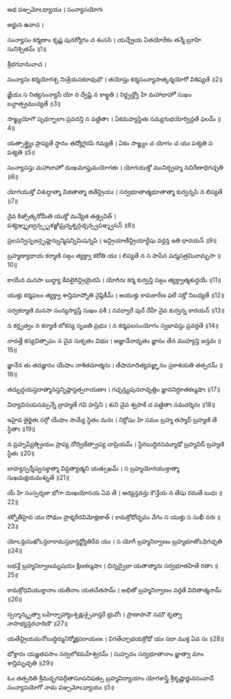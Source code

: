 అథ పఞ్చమోఽధ్యాయః ।
సంన్యాసయోగః

అర్జున ఉవాచ ।

సంన్యాసం కర్మణాం కృష్ణ పునర్యోగం చ శంససి ।
యచ్ఛ్రేయ ఏతయోరేకం తన్మే బ్రూహి సునిశ్చితమ్ ॥1॥

శ్రీభగవానువాచ ।

సంన్యాసః కర్మయోగశ్చ నిఃశ్రేయసకరావుభౌ ।
తయోస్తు కర్మసంన్యాసాత్కర్మయోగో విశిష్యతే ॥2॥

జ్ఞేయః స నిత్యసంన్యాసీ యో న ద్వేష్టి న కాఙ్క్షతి ।
నిర్ద్వన్ద్వో హి మహాబాహో సుఖం బన్ధాత్ప్రముచ్యతే ॥3॥

సాఙ్ఖ్యయోగౌ పృథగ్బాలాః ప్రవదన్తి న పణ్డితాః ।
ఏకమప్యాస్థితః సమ్యగుభయోర్విన్దతే ఫలమ్ ॥4॥

యత్సాఙ్ఖ్యైః ప్రాప్యతే స్థానం తద్యోగైరపి గమ్యతే ।
ఏకం సాఙ్ఖ్యం చ యోగం చ యః పశ్యతి స పశ్యతి ॥5॥

సంన్యాసస్తు మహాబాహో దుఃఖమాప్తుమయోగతః ।
యోగయుక్తో మునిర్బ్రహ్మ నచిరేణాధిగచ్ఛతి ॥6॥

యోగయుక్తో విశుద్ధాత్మా విజితాత్మా జితేన్ద్రియః ।
సర్వభూతాత్మభూతాత్మా కుర్వన్నపి న లిప్యతే ॥7॥

నైవ కిఞ్చిత్కరోమీతి యుక్తో మన్యేత తత్త్వవిత్ ।
పశ్యఞ్శృణ్వన్స్పృశఞ్జిఘ్రన్నశ్నన్గచ్ఛన్స్వపఞ్శ్వసన్ ॥8॥

ప్రలపన్విసృజన్గృహ్ణన్నున్మిషన్నిమిషన్నపి ।
ఇన్ద్రియాణీన్ద్రియార్థేషు వర్తన్త ఇతి ధారయన్ ॥9॥

బ్రహ్మణ్యాధాయ కర్మాణి సఙ్గం త్యక్త్వా కరోతి యః ।
లిప్యతే న స పాపేన పద్మపత్రమివామ్భసా ॥10॥

కాయేన మనసా బుద్ధ్యా కేవలైరిన్ద్రియైరపి ।
యోగినః కర్మ కుర్వన్తి సఙ్గం త్యక్త్వాత్మశుద్ధయే ॥11॥

యుక్తః కర్మఫలం త్యక్త్వా శాన్తిమాప్నోతి నైష్ఠికీమ్ ।
అయుక్తః కామకారేణ ఫలే సక్తో నిబధ్యతే ॥12॥

సర్వకర్మాణి మనసా సంన్యస్యాస్తే సుఖం వశీ ।
నవద్వారే పురే దేహీ నైవ కుర్వన్న కారయన్ ॥13॥

న కర్తృత్వం న కర్మాణి లోకస్య సృజతి ప్రభుః ।
న కర్మఫలసంయోగం స్వభావస్తు ప్రవర్తతే ॥14॥

నాదత్తే కస్యచిత్పాపం న చైవ సుకృతం విభుః ।
అజ్ఞానేనావృతం జ్ఞానం తేన ముహ్యన్తి జన్తవః ॥15॥

జ్ఞానేన తు తదజ్ఞానం యేషాం నాశితమాత్మనః ।
తేషామాదిత్యవజ్జ్ఞానం ప్రకాశయతి తత్పరమ్ ॥16॥

తద్బుద్ధయస్తదాత్మానస్తన్నిష్ఠాస్తత్పరాయణాః ।
గచ్ఛన్త్యపునరావృత్తిం జ్ఞాననిర్ధూతకల్మషాః ॥17॥

విద్యావినయసమ్పన్నే బ్రాహ్మణే గవి హస్తిని ।
శుని చైవ శ్వపాకే చ పణ్డితాః సమదర్శినః ॥18॥

ఇహైవ తైర్జితః సర్గో యేషాం సామ్యే స్థితం మనః ।
నిర్దోషం హి సమం బ్రహ్మ తస్మాద్ బ్రహ్మణి తే స్థితాః ॥19॥

న ప్రహృష్యేత్ప్రియం ప్రాప్య నోద్విజేత్ప్రాప్య చాప్రియమ్ ।
స్థిరబుద్ధిరసమ్మూఢో బ్రహ్మవిద్ బ్రహ్మణి స్థితః ॥20॥

బాహ్యస్పర్శేష్వసక్తాత్మా విన్దత్యాత్మని యత్సుఖమ్ ।
స బ్రహ్మయోగయుక్తాత్మా సుఖమక్షయమశ్నుతే ॥21॥

యే హి సంస్పర్శజా భోగా దుఃఖయోనయ ఏవ తే ।
ఆద్యన్తవన్తః కౌన్తేయ న తేషు రమతే బుధః ॥22॥

శక్నోతీహైవ యః సోఢుం ప్రాక్శరీరవిమోక్షణాత్ ।
కామక్రోధోద్భవం వేగం స యుక్తః స సుఖీ నరః ॥23॥

యోఽన్తఃసుఖోఽన్తరారామస్తథాన్తర్జ్యోతిరేవ యః ।
స యోగీ బ్రహ్మనిర్వాణం బ్రహ్మభూతోఽధిగచ్ఛతి ॥24॥

లభన్తే బ్రహ్మనిర్వాణమృషయః క్షీణకల్మషాః ।
ఛిన్నద్వైధా యతాత్మానః సర్వభూతహితే రతాః ॥25॥

కామక్రోధవియుక్తానాం యతీనాం యతచేతసామ్ ।
అభితో బ్రహ్మనిర్వాణం వర్తతే విదితాత్మనామ్ ॥26॥

స్పర్శాన్కృత్వా బహిర్బాహ్యాంశ్చక్షుశ్చైవాన్తరే భ్రువోః ।
ప్రాణాపానౌ సమౌ కృత్వా నాసాభ్యన్తరచారిణౌ ॥27॥

యతేన్ద్రియమనోబుద్ధిర్మునిర్మోక్షపరాయణః ।
విగతేచ్ఛాభయక్రోధో యః సదా ముక్త ఏవ సః ॥28॥

భోక్తారం యజ్ఞతపసాం సర్వలోకమహేశ్వరమ్ ।
సుహృదం సర్వభూతానాం జ్ఞాత్వా మాం శాన్తిమృచ్ఛతి ॥29॥

ఓం తత్సదితి శ్రీమద్భగవద్గీతాసూపనిషత్సు
బ్రహ్మవిద్యాయాం యోగశాస్త్రే శ్రీకృష్ణార్జునసంవాదే
సంన్యాసయోగో నామ పఞ్చమోఽధ్యాయః ॥5॥
